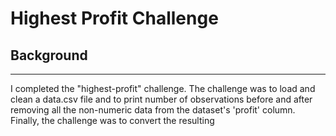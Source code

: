 # Highest Profit Challenge

## Background
___

I completed the "highest-profit" challenge. The challenge was to load and clean a data.csv file and to print number of observations before and after removing all the non-numeric data from the dataset's 'profit' column. Finally, the challenge was to convert the resulting 

